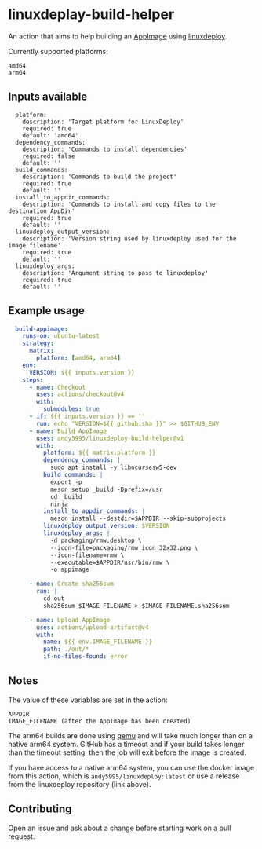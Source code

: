 # linuxdeplay-build-helper

An action that aims to help building an
[AppImage](https://github.com/AppImage/AppImageKit) using
[linuxdeploy](https://github.com/linuxdeploy/linuxdeploy).

Currently supported platforms:

    amd64
    arm64

## Inputs available

```
  platform:
    description: 'Target platform for LinuxDeploy'
    required: true
    default: 'amd64'
  dependency_commands:
    description: 'Commands to install dependencies'
    required: false
    default: ''
  build_commands:
    description: 'Commands to build the project'
    required: true
    default: ''
  install_to_appdir_commands:
    description: 'Commands to install and copy files to the destination AppDir'
    required: true
    default: ''
  linuxdeploy_output_version:
    description: 'Version string used by linuxdeploy used for the image filename'
    required: true
    default: ''
  linuxdeploy_args:
    description: 'Argument string to pass to linuxdeploy'
    required: true
    default: ''
```

## Example usage

```yaml
  build-appimage:
    runs-on: ubuntu-latest
    strategy:
      matrix:
        platform: [amd64, arm64]
    env:
      VERSION: ${{ inputs.version }}
    steps:
      - name: Checkout
        uses: actions/checkout@v4
        with:
          submodules: true
      - if: ${{ inputs.version }} == ''
        run: echo "VERSION=${{ github.sha }}" >> $GITHUB_ENV
      - name: Build AppImage
        uses: andy5995/linuxdeploy-build-helper@v1
        with:
          platform: ${{ matrix.platform }}
          dependency_commands: |
            sudo apt install -y libncursesw5-dev
          build_commands: |
            export -p
            meson setup _build -Dprefix=/usr
            cd _build
            ninja
          install_to_appdir_commands: |
            meson install --destdir=$APPDIR --skip-subprojects
          linuxdeploy_output_version: $VERSION
          linuxdeploy_args: |
            -d packaging/rmw.desktop \
            --icon-file=packaging/rmw_icon_32x32.png \
            --icon-filename=rmw \
            --executable=$APPDIR/usr/bin/rmw \
            -o appimage

      - name: Create sha256sum
        run: |
          cd out
          sha256sum $IMAGE_FILENAME > $IMAGE_FILENAME.sha256sum

      - name: Upload AppImage
        uses: actions/upload-artifact@v4
        with:
          name: ${{ env.IMAGE_FILENAME }}
          path: ./out/*
          if-no-files-found: error
```
## Notes

The value of these variables are set in the action:

    APPDIR
    IMAGE_FILENAME (after the AppImage has been created)

The arm64 builds are done using
[qemu](https://github.com/docker/setup-qemu-action) and will take much longer
than on a native arm64 system. GitHub has a timeout and if your build takes
longer than the timeout setting, then the job will exit before the image is
created.

If you have access to a native arm64 system, you can use the docker image from
this action, which is `andy5995/linuxdeploy:latest` or use a release from the
linuxdeploy repository (link above).

## Contributing

Open an issue and ask about a change before starting work on a pull
request.

